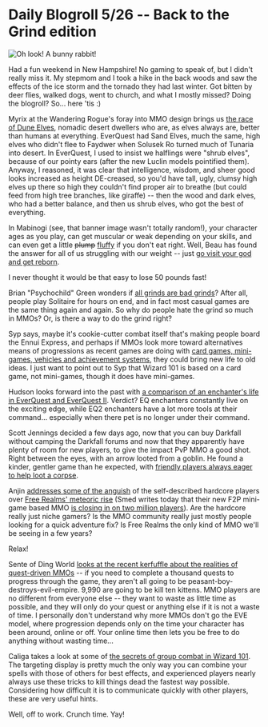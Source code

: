 # Daily Blogroll 5/26 -- Back to the Grind edition

![Oh look! A bunny rabbit!](http://westkarana.com/wp-content/uploads/2009/05/mabinogibanner.jpg "Oh look! A bunny rabbit!")

Had a fun weekend in New Hampshire! No gaming to speak of, but I didn't really miss it. My stepmom and I took a hike in the back woods and saw the effects of the ice storm and the tornado they had last winter. Got bitten by deer flies, walked dogs, went to church, and what I mostly missed? Doing the blogroll? So... here 'tis :)

Myrix at the Wandering Rogue's foray into MMO design brings us [the race of Dune Elves](http://www.thewanderingrogue.com/?p=217), nomadic desert dwellers who are, as elves always are, better than humans at everything. EverQuest had Sand Elves, much the same, high elves who didn't flee to Faydwer when Solusek Ro turned much of Tunaria into desert. In EverQuest, I used to insist we halflings were "shrub elves", because of our pointy ears (after the new Luclin models pointified them). Anyway, I reasoned, it was clear that intelligence, wisdom, and sheer good looks increased as height DE-creased, so you'd have tall, ugly, clumsy high elves up there so high they couldn't find proper air to breathe (but could feed from high tree branches, like giraffe) -- then the wood and dark elves, who had a better balance, and then us shrub elves, who got the best of everything.

In Mabinogi (see, that banner image wasn't totally random!), your character ages as you play, can get muscular or weak depending on your skills, and can even get a little ~~plump~~ [fluffy](http://www.comedycentral.com/videos/index.jhtml?videoId=47604&title=gabriel-iglesias-not-fat,-just) if you don't eat right. Well, Beau has found the answer for all of us struggling with our weight -- just [go visit your god and get reborn](http://epicdolls.com/beauturkey/?p=1493).

I never thought it would be that easy to lose 50 pounds fast!

Brian "Psychochild" Green wonders if [all grinds are bad grinds](http://www.psychochild.org/?p=701)? After all, people play Solitaire for hours on end, and in fact most casual games are the same thing again and again. So why do people hate the grind so much in MMOs? Or, is there a way to do the grind right?

Syp says, maybe it's cookie-cutter combat itself that's making people board the Ennui Express, and perhaps if MMOs look more toward alternatives means of progressions as recent games are doing with [card games, mini-games, vehicles and achievement systems](http://biobreak.wordpress.com/2009/05/25/combat-alternatives/), they could bring new life to old ideas. I just want to point out to Syp that Wizard 101 is based on a card game, not mini-games, though it does have mini-games.

Hudson looks forward into the past with [a comparison of an enchanter's life in EverQuest and EverQuest II](http://hudshideout.com/blog/?p=2546). Verdict? EQ enchanters constantly live on the exciting edge, while EQ2 enchanters have a lot more tools at their command... especially when there pet is no longer under their command.

Scott Jennings decided a few days ago, now that you can buy Darkfall without camping the Darkfall forums and now that they apparently have plenty of room for new players, to give the impact PvP MMO a good shot. Right between the eyes, with an arrow looted from a goblin. He found a kinder, gentler game than he expected, with [friendly players always eager to help loot a corpse](http://www.brokentoys.org/2009/05/22/darkfall-update-2-in-which-some-darkfall-is-played/comment-page-1/#comments).

Anjin [addresses some of the anguish](http://bulletpointsblog.blogspot.com/2009/05/random-shots-free-realms-destroys.html) of the self-described hardcore players over [Free Realms' meteoric rise](http://tobolds.blogspot.com/2009/05/new-york-times-review-of-free-realms.html) (Smed writes today that their new F2P mini-game based MMO [is closing in on two million players](http://twitter.com/j_smedley)). Are the hardcore really just niche gamers? Is the MMO community really just mostly people looking for a quick adventure fix? Is Free Realms the only kind of MMO we'll be seeing in a few years?

Relax!

Sente of Ding World [looks at the recent kerfuffle about the realities of quest-driven MMOs](http://adingworld.wordpress.com/2009/05/25/quest-design-fixing-the-symptoms/) -- if you need to complete a thousand quests to progress through the game, they aren't all going to be peasant-boy-destroys-evil-empire. 9,990 are going to be kill ten kittens. MMO players are no different from everyone else -- they want to waste as little time as possible, and they will only do your quest or anything else if it is not a waste of time. I personally don't understand why more MMOs don't go the EVE model, where progression depends only on the time your character has been around, online or off. Your online time then lets you be free to do anything without wasting time...

Caliga takes a look at some of [the secrets of group combat in Wizard 101](http://mmogamers.freeblogit.com/2009/05/24/wizard-101-and-group-combat/). The targeting display is pretty much the only way you can combine your spells with those of others for best effects, and experienced players nearly always use these tricks to kill things dead the fastest way possible. Considering how difficult it is to communicate quickly with other players, these are very useful hints.

Well, off to work. Crunch time. Yay!

